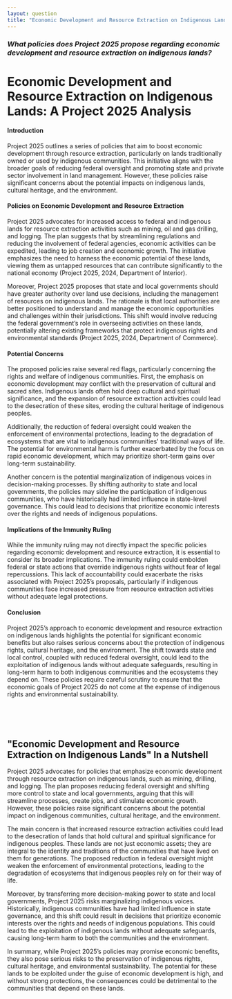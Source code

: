 ```yaml
---
layout: question
title: "Economic Development and Resource Extraction on Indigenous Lands"
---
```


### *What policies does Project 2025 propose regarding economic development and resource extraction on indigenous lands?*


# Economic Development and Resource Extraction on Indigenous Lands: A Project 2025 Analysis

#### Introduction

Project 2025 outlines a series of policies that aim to boost economic development through resource extraction, particularly on lands traditionally owned or used by indigenous communities. This initiative aligns with the broader goals of reducing federal oversight and promoting state and private sector involvement in land management. However, these policies raise significant concerns about the potential impacts on indigenous lands, cultural heritage, and the environment.

#### Policies on Economic Development and Resource Extraction

Project 2025 advocates for increased access to federal and indigenous lands for resource extraction activities such as mining, oil and gas drilling, and logging. The plan suggests that by streamlining regulations and reducing the involvement of federal agencies, economic activities can be expedited, leading to job creation and economic growth. The initiative emphasizes the need to harness the economic potential of these lands, viewing them as untapped resources that can contribute significantly to the national economy (Project 2025, 2024, Department of Interior).

Moreover, Project 2025 proposes that state and local governments should have greater authority over land use decisions, including the management of resources on indigenous lands. The rationale is that local authorities are better positioned to understand and manage the economic opportunities and challenges within their jurisdictions. This shift would involve reducing the federal government’s role in overseeing activities on these lands, potentially altering existing frameworks that protect indigenous rights and environmental standards (Project 2025, 2024, Department of Commerce).

#### Potential Concerns

The proposed policies raise several red flags, particularly concerning the rights and welfare of indigenous communities. First, the emphasis on economic development may conflict with the preservation of cultural and sacred sites. Indigenous lands often hold deep cultural and spiritual significance, and the expansion of resource extraction activities could lead to the desecration of these sites, eroding the cultural heritage of indigenous peoples.

Additionally, the reduction of federal oversight could weaken the enforcement of environmental protections, leading to the degradation of ecosystems that are vital to indigenous communities' traditional ways of life. The potential for environmental harm is further exacerbated by the focus on rapid economic development, which may prioritize short-term gains over long-term sustainability.

Another concern is the potential marginalization of indigenous voices in decision-making processes. By shifting authority to state and local governments, the policies may sideline the participation of indigenous communities, who have historically had limited influence in state-level governance. This could lead to decisions that prioritize economic interests over the rights and needs of indigenous populations.

#### Implications of the Immunity Ruling

While the immunity ruling may not directly impact the specific policies regarding economic development and resource extraction, it is essential to consider its broader implications. The immunity ruling could embolden federal or state actions that override indigenous rights without fear of legal repercussions. This lack of accountability could exacerbate the risks associated with Project 2025’s proposals, particularly if indigenous communities face increased pressure from resource extraction activities without adequate legal protections.

#### Conclusion

Project 2025’s approach to economic development and resource extraction on indigenous lands highlights the potential for significant economic benefits but also raises serious concerns about the protection of indigenous rights, cultural heritage, and the environment. The shift towards state and local control, coupled with reduced federal oversight, could lead to the exploitation of indigenous lands without adequate safeguards, resulting in long-term harm to both indigenous communities and the ecosystems they depend on. These policies require careful scrutiny to ensure that the economic goals of Project 2025 do not come at the expense of indigenous rights and environmental sustainability.

<br><br><br>

## <span id="nutshell">"Economic Development and Resource Extraction on Indigenous Lands" In a Nutshell</span>

Project 2025 advocates for policies that emphasize economic development through resource extraction on indigenous lands, such as mining, drilling, and logging. The plan proposes reducing federal oversight and shifting more control to state and local governments, arguing that this will streamline processes, create jobs, and stimulate economic growth. However, these policies raise significant concerns about the potential impact on indigenous communities, cultural heritage, and the environment.

The main concern is that increased resource extraction activities could lead to the desecration of lands that hold cultural and spiritual significance for indigenous peoples. These lands are not just economic assets; they are integral to the identity and traditions of the communities that have lived on them for generations. The proposed reduction in federal oversight might weaken the enforcement of environmental protections, leading to the degradation of ecosystems that indigenous peoples rely on for their way of life.

Moreover, by transferring more decision-making power to state and local governments, Project 2025 risks marginalizing indigenous voices. Historically, indigenous communities have had limited influence in state governance, and this shift could result in decisions that prioritize economic interests over the rights and needs of indigenous populations. This could lead to the exploitation of indigenous lands without adequate safeguards, causing long-term harm to both the communities and the environment.

In summary, while Project 2025’s policies may promise economic benefits, they also pose serious risks to the preservation of indigenous rights, cultural heritage, and environmental sustainability. The potential for these lands to be exploited under the guise of economic development is high, and without strong protections, the consequences could be detrimental to the communities that depend on these lands.
